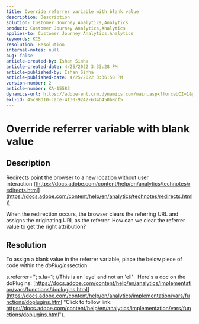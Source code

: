 ```yaml
---
title: Override referrer variable with blank value
description: Description
solution: Customer Journey Analytics,Analytics
product: Customer Journey Analytics,Analytics
applies-to: Customer Journey Analytics,Analytics
keywords: KCS
resolution: Resolution
internal-notes: null
bug: false
article-created-by: Ishan Sinha
article-created-date: 4/25/2022 3:33:28 PM
article-published-by: Ishan Sinha
article-published-date: 4/25/2022 3:36:50 PM
version-number: 2
article-number: KA-15583
dynamics-url: https://adobe-ent.crm.dynamics.com/main.aspx?forceUCI=1&pagetype=entityrecord&etn=knowledgearticle&id=6520a809-adc4-ec11-a7b6-0022480a1d64
exl-id: 45c98d10-cace-4f30-9242-634b450b8cf5
---
```

# Override referrer variable with blank value

## Description


Redirects point the browser to a new location without user interaction ([https://docs.adobe.com/content/help/en/analytics/technotes/redirects.html](https://docs.adobe.com/content/help/en/analytics/technotes/redirects.html))

 When the redirection occurs, the browser clears the referring URL and assigns the originating URL as the referrer. How can we clear the referrer value to get the right attribution?


## Resolution


To assign a blank value in the referrer variable, place the below piece of code within the *doPlugins*section:

s.referrer='';
 s.Ia=1; //This is an 'eye' and not an 'ell'
  
 Here's a doc on the doPlugins: [https://docs.adobe.com/content/help/en/analytics/implementation/vars/functions/doplugins.html](https://docs.adobe.com/content/help/en/analytics/implementation/vars/functions/doplugins.html "Click to follow link: https://docs.adobe.com/content/help/en/analytics/implementation/vars/functions/doplugins.html").
